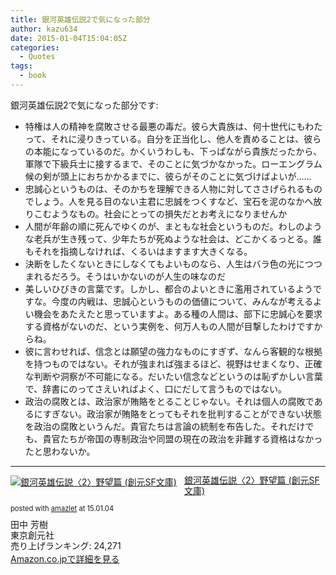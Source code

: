 ```yaml
---
title: 銀河英雄伝説2で気になった部分
author: kazu634
date: 2015-01-04T15:04:05Z
categories:
  - Quotes
tags:
  - book
---
```

銀河英雄伝説2で気になった部分です:

  * 特権は人の精神を腐敗させる最悪の毒だ。彼ら大貴族は、何十世代にもわたって、それに浸りきっている。自分を正当化し、他人を責めることは、彼らの本能になっているのだ。かくいうわしも、下っぱながら貴族だったから、軍隊で下級兵士に接するまで、そのことに気づかなかった。ローエングラム候の剣が頭上におちかかるまでに、彼らがそのことに気づけばよいが……
  * 忠誠心というものは、そのかちを理解できる人物に対してささげられるものでしょう。人を見る目のない主君に忠誠をつくすなど、宝石を泥のなかへ放りこむようなもの。社会にとっての損失だとお考えになりませんか
  * 人間が年齢の順に死んでゆくのが、まともな社会というものだ。わしのような老兵が生き残って、少年たちが死ぬような社会は、どこかくるっとる。誰もそれを指摘しなければ、くるいはますます大きくなる。
  * 決断をしたくないときにしなくてもよいものなら、人生はバラ色の光につつまれるだろう。そうはいかないのが人生の味なのだ
  * 美しいひびきの言葉です。しかし、都合のよいときに濫用されているようですな。今度の内戦は、忠誠心というものの価値について、みんなが考えるよい機会をあたえたと思っていますよ。ある種の人間は、部下に忠誠心を要求する資格がないのだ、という実例を、何万人もの人間が目撃したわけですからね。
  * 彼に言わせれば、信念とは願望の強力なものにすぎず、なんら客観的な根拠を持つものではない。それが強まれば強まるほど、視野はせまくなり、正確な判断や洞察が不可能になる。だいたい信念などというのは恥ずかしい言葉で、辞書にのってさえいればよく、口にだして言うものではない。
  * 政治の腐敗とは、政治家が賄賂をとることじゃない。それは個人の腐敗であるにすぎない。政治家が賄賂をとってもそれを批判することができない状態を政治の腐敗というんだ。貴官たちは言論の統制を布告した。それだけでも、貴官たちが帝国の専制政治や同盟の現在の政治を非難する資格はなかったと思わないか。

* * *

<div class="amazlet-box" style="margin-bottom: 0px;">
<div class="amazlet-image" style="float: left; margin: 0px 12px 1px 0px;">
<a href="https://www.amazon.co.jp/exec/obidos/ASIN/4488725023/simsnes-22/ref=nosim/" onclick="__gaTracker('send', 'event', 'outbound-article', 'https://www.amazon.co.jp/exec/obidos/ASIN/4488725023/simsnes-22/ref=nosim/', '');" target="_blank" name="amazletlink"><img style="border: none;" src="https://images-na.ssl-images-amazon.com/images/I/51F1P%2BWJGtL._SL160_.jpg" alt="銀河英雄伝説〈2〉野望篇 (創元SF文庫)" /></a>
</div>
  
<div class="amazlet-info" style="line-height: 120%; margin-bottom: 10px;">
<div class="amazlet-name" style="margin-bottom: 10px; line-height: 120%;">
<a href="https://www.amazon.co.jp/exec/obidos/ASIN/4488725023/simsnes-22/ref=nosim/" onclick="__gaTracker('send', 'event', 'outbound-article', 'https://www.amazon.co.jp/exec/obidos/ASIN/4488725023/simsnes-22/ref=nosim/', '銀河英雄伝説〈2〉野望篇 (創元SF文庫)');" target="_blank" name="amazletlink">銀河英雄伝説〈2〉野望篇 (創元SF文庫)</a></p> 
      
<div class="amazlet-powered-date" style="font-size: 80%; margin-top: 5px; line-height: 120%;">
        posted with <a href="http://www.amazlet.com/" onclick="__gaTracker('send', 'event', 'outbound-article', 'http://www.amazlet.com/', 'amazlet');" title="amazlet"  target="_blank">amazlet</a> at 15.01.04
</div>
</div>
    
<div class="amazlet-detail">
      田中 芳樹<br /> 東京創元社<br /> 売り上げランキング: 24,271
</div>
    
<div class="amazlet-sub-info" style="float: left;">
<div class="amazlet-link" style="margin-top: 5px;">
<a href="https://www.amazon.co.jp/exec/obidos/ASIN/4488725023/simsnes-22/ref=nosim/" onclick="__gaTracker('send', 'event', 'outbound-article', 'https://www.amazon.co.jp/exec/obidos/ASIN/4488725023/simsnes-22/ref=nosim/', 'Amazon.co.jpで詳細を見る');" target="_blank" name="amazletlink">Amazon.co.jpで詳細を見る</a>
</div>
</div>
</div>
  
<div class="amazlet-footer" style="clear: left;">
</div>
</div>
